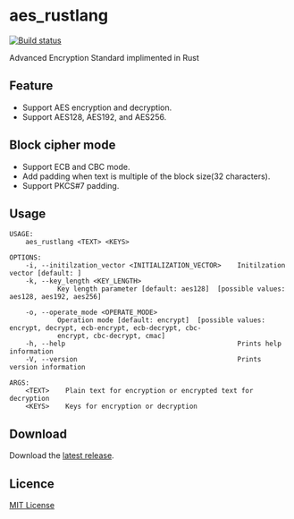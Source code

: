 # aes_rustlang
[![Build status](https://ci.appveyor.com/api/projects/status/uo6o5pr9i885va5b?svg=true)](https://ci.appveyor.com/project/hukatama024e/aes-rustlang)

Advanced Encryption Standard implimented in Rust

## Feature

* Support AES encryption and decryption.
* Support AES128, AES192, and AES256.

## Block cipher mode

* Support ECB and CBC mode.
* Add padding when text is multiple of the block size(32 characters).
* Support PKCS#7 padding.

## Usage

```
USAGE:
    aes_rustlang <TEXT> <KEYS>

OPTIONS:
    -i, --initilzation_vector <INITIALIZATION_VECTOR>    Initilzation vector [default: ]
    -k, --key_length <KEY_LENGTH>
            Key length parameter [default: aes128]  [possible values: aes128, aes192, aes256]

    -o, --operate_mode <OPERATE_MODE>
            Operation mode [default: encrypt]  [possible values: encrypt, decrypt, ecb-encrypt, ecb-decrypt, cbc-
            encrypt, cbc-decrypt, cmac]
    -h, --help                                           Prints help information
    -V, --version                                        Prints version information

ARGS:
    <TEXT>    Plain text for encryption or encrypted text for decryption
    <KEYS>    Keys for encryption or decryption
```

## Download
Download the [latest release].

## Licence
[MIT License]

[latest release]: https://github.com/hukatama024e/aes_rustlang/releases
[MIT License]:    LICENSE
